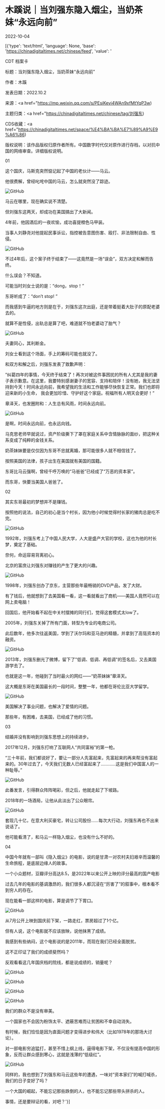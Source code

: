 # 木蹊说｜当刘强东隐入烟尘，当奶茶妹“永远向前”

2022-10-04

[{'type': 'text/html', 'language': None, 'base': 'https://chinadigitaltimes.net/chinese/feed', 'value': '

CDT 档案卡

标题：当刘强东隐入烟尘，当奶茶妹“永远向前”

作者：木蹊

发表日期：2022.10.2

来源：<a href="https://mp.weixin.qq.com/s/PEsiKevi4WAn9xfMtYqP3w)

主题归类：<a href="https://chinadigitaltimes.net/chinese/tag/刘强东)

CDS收藏：<a href="https://chinadigitaltimes.net/space/%E4%BA%BA%E7%89%A9%E9%A6%86)

版权说明：该作品版权归原作者所有。中国数字时代仅对原作进行存档，以对抗中国的网络审查。详细版权说明。





01

这个国庆，马斯克突然惦记起了中国的老伙计——马云。

他很费解，曾经叱咤中国的马云，怎么就突然没了踪迹。

![GitHub](https://chinadigitaltimes.net/chinese/files/2022/10/image-1664845254479.png)

马云在哪里，现在确实说不清楚。

但刘强东这两天，却成功在美国搞出了大新闻。

4年前，他因酒后的一夜欢愉，成功喜提橙色马甲装。

当事人刘静尧对他提起民事诉讼，指控被告意图伤害、殴打、非法限制自由、性侵。

![GitHub](https://chinadigitaltimes.net/chinese/files/2022/10/post-687813-633b86d877632.)

不过4年后，这个案子终于结束了——这竟然是一场“误会”，双方决定和解而告终。

什么误会？不知道。

可能当时刘女士说的是：“dong，stop！”

东哥听成了：“don&#8217;t stop! ”

而我感到牛逼的地方则是在于，刘强东这次出庭，还是带着挺着大肚子的原配老婆去的。

就算不是性侵，出轨总是算了吧，难道就不怕老婆动了胎气？

![GitHub](https://chinadigitaltimes.net/chinese/files/2022/10/post-687813-633b86d88f142.png)

夫妻同心，其利断金。

刘女士看到这个场面，手上的筹码可能也就没了。

和双方和解之后，刘强东发表了致歉声明：



“纠葛四年的事情，今天终于结束了！再次对被这件事困扰的所有人尤其是我的妻子表示歉意。在这里，我要特别感谢妻子的宽容、支持和陪伴！没有她，我无法坚持到今天！时间永远向前，我希望我的生活和工作能够尽快恢复正常。我们也即将迎来新的小生命， 我会更加珍惜、守护好这个家庭。祝福所有人明天会更好！”



章泽天，也发圈附和：人生总有风雨，时间永远向前。

![GitHub](https://chinadigitaltimes.net/chinese/files/2022/10/post-687813-633b86d8965b4.)

是啊，时间永远向前，也永远向钱。

马克思老师早就说过，资产阶级撕下了罩在家庭关系中含情脉脉的面纱，把这种关系变成了纯粹的金钱关系。

奶茶妹妹要是仅仅因为东哥不忠就离婚，那可能很多人就不相信钱了。

按照美国的法律，孩子出生在美国就有美国的国籍。

东哥比马云强啊，曾经千呼万唤的“马爸爸”已经成了“万恶的资本家”。

而东哥，快要当美国人爸爸了。

02

其实东哥最初的梦想并不是赚钱。

按照他的说法，自己的初心是当个村长，因为他小时候觉得村长家的猪肉总是吃不完。

![GitHub](https://chinadigitaltimes.net/chinese/files/2022/10/post-687813-633b86d89d0d2.)

1992年，刘强东考上了中国人民大学，人大是盛产大官的学校，这也为他的村长梦，奠定了基础。

奈何，命运容易背离初心。

北京的富庶让刘强东对赚钱的产生了更大的兴趣。

![GitHub](https://chinadigitaltimes.net/chinese/files/2022/10/post-687813-633b86d8a43db.)

1998年，刘强东创办了京东，主营那些年最畅销的DVD产品，发了大财。

有了钱后，他就想到了去美国看一看，这一看就看出了商机——美国人竟然可以在网上卖电脑！

回国后，他开始看不起在中关村摆摊的同行们，觉得这套模式太low了。

2005年，刘强东关掉了所有门面，转型为专业的电商公司。

此后数年，他多次往返美国，学到了沃尔玛和亚马逊的精髓，并拿到了高瓴资本的融资。

![GitHub](https://chinadigitaltimes.net/chinese/files/2022/10/post-687813-633b86d8ae2d3.)

2013年，刘强东删光了微博，留下了&quot;低调、低调、再低调&quot;的签名后，又去美国游学去了。

也就是这一年，他碰到了当时最火的网红——“奶茶妹妹”章泽天。

这大概是东哥在美国最长的一段时间，整整一年，他都在哥伦比亚大学留学。

![GitHub](https://chinadigitaltimes.net/chinese/files/2022/10/post-687813-633b86d8b4c80.)

美国解决了事业问题，也解决了爱情的问题。

那些年，有困难，去美国，已经成了他的习惯。

03

结婚并没有影响到刘强东思想上的持续进步。

2017年12月，刘强东打响了互联网人“共同富裕”的第一枪。

“三十年前，我们都说好了，要让一部分人先富起来，先富起来的再来帮没有富起来的。30年过去了，今天我们无数人已经富起来了…………这是我们中国富人的一种耻辱。”

![GitHub](https://chinadigitaltimes.net/chinese/files/2022/10/post-687813-633b86d8cdbbf.png)

此番发言，引得群众阵阵喝彩，但之后，他就走起了下坡路。

2018年的一场酒局，让他从此淡出了公众眼帘。

![GitHub](https://chinadigitaltimes.net/chinese/files/2022/10/post-687813-633b86d8d4eb4.)

套现几十亿，在意大利买豪宅，转让公司股份……每次大行动，刘强东再也不出来说话了。

他可能看清了，和马云一样隐入烟尘，也没有什么不好的。

04

中国今年就有一部叫《隐入烟尘》的电影，说的是甘肃一对农村夫妇艰辛而温馨的生命旅程，是底层边缘人的故事。

一个小众题材，豆瓣评分高达8.5，是2022年以来公开上映的评分最高的国产电影

过去几年的电影的基调激昂的，我们很多人都沉浸在“厉害了”的叙事中，根本看不到穷人的存在。

现在能看一部这样的电影，算是调节了下胃口。

![GitHub](https://chinadigitaltimes.net/chinese/files/2022/10/post-687813-633b86d8dbf2c.)

从7月公开上映到国庆前下架，一路走红，票房超过了1个亿。

但有人说，这个电影就不应该放映，说他抹黑了成绩。

我感到有些纳闷，这个电影说的是2011年，而现在我们已经全面脱贫。

这不正印证了我们的成绩斐然吗？

反观看看这几年国庆档的院线，都是说成绩的，销量呢？

![GitHub](https://chinadigitaltimes.net/chinese/files/2022/10/post-687813-633b86d8e5744.png)

![GitHub](https://chinadigitaltimes.net/chinese/files/2022/10/post-687813-633b86d8efa2f.png)

![GitHub](https://chinadigitaltimes.net/chinese/files/2022/10/post-687813-633b86d905d9c.png)

![GitHub](https://chinadigitaltimes.net/chinese/files/2022/10/post-687813-633b86d90ffc9.png)

我们的群众不是没有审美。

一个国家也不会因为粉饰太平、遮蔽苦难而让贫困和不幸自动消失。

有时候，我们恰恰是因为直面问题才变得进步和伟大（比如1978年的那场大讨论）。

对一部电影穷追猛打，甚至不惜上纲上线，逼得电影下架，不仅没有提高中国的形象，反而让群众感到寒心，这就是浅薄的“低级红”。

![GitHub](https://chinadigitaltimes.net/chinese/files/2022/10/post-687813-633b86d923b8c.png)

同样的，我也想到了刘强东和马云这些年的遭遇，一味对“资本家们”的喊打喊杀，我们的日子变好了吗？

一个大国的崛起，不能忘记那些跌倒的人，也不能忘记那些带头拼杀的人。

事情，还是要辩证的看，对吧？'}]